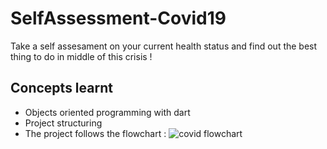 # SelfAssessment-Covid19

Take a self assesament on your current health status and find out the best thing to do in middle of this crisis !

## Concepts learnt
- Objects oriented programming with dart
- Project structuring
- The project follows the flowchart :
![covid flowchart](https://i.ibb.co/80yPfJv/5e67cb9ca7242338cd6ce50f-covid-flowchart.png)